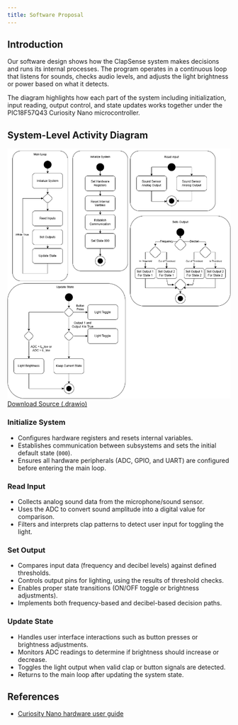 ```yaml
---
title: Software Proposal
---
```


## Introduction

Our software design shows how the ClapSense system makes decisions and runs its internal processes. The program operates in a continuous loop that listens for sounds, checks audio levels, and adjusts the light brightness or power based on what it detects.

The diagram highlights how each part of the system including initialization, input reading, output control, and state updates works together under the PIC18F57Q43 Curiosity Nano microcontroller.


## System-Level Activity Diagram

![Software Proposal Diagram](image/SoftwareProposal.drawio.png)
[Download Source (.drawio)](Software-Proposal.drawio)

### Initialize System
* Configures hardware registers and resets internal variables.  
* Establishes communication between subsystems and sets the initial default state (`000`).  
* Ensures all hardware peripherals (ADC, GPIO, and UART) are configured before entering the main loop.


### Read Input
* Collects analog sound data from the microphone/sound sensor.  
* Uses the ADC to convert sound amplitude into a digital value for comparison.  
* Filters and interprets clap patterns to detect user input for toggling the light.


### Set Output
* Compares input data (frequency and decibel levels) against defined thresholds.  
* Controls output pins for lighting, using the results of threshold checks.  
* Enables proper state transitions (ON/OFF toggle or brightness adjustments).  
* Implements both frequency-based and decibel-based decision paths.


### Update State
* Handles user interface interactions such as button presses or brightness adjustments.  
* Monitors ADC readings to determine if brightness should increase or decrease.  
* Toggles the light output when valid clap or button signals are detected.  
* Returns to the main loop after updating the system state.

## References
* [Curiosity Nano hardware user guide](https://ww1.microchip.com/downloads/aemDocuments/documents/MCU08/ProductDocuments/UserGuides/PIC18F57Q43-Curiosity-Nano-HW-UserGuide-DS40002186B.pdf)

